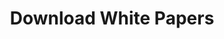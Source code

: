 ---
layout: download_document
title: "Download White Papers"
permalink: /resources/download_documents
page_header_image: "/assets/images/page_header_2.jpg"

# Contact Form
form:
  heading: "Request Your White Papers"
  description: "Provide your details to receive our white papers directly in your inbox"
---